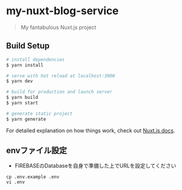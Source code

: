 # my-nuxt-blog-service

> My fantabulous Nuxt.js project

## Build Setup

``` bash
# install dependencies
$ yarn install

# serve with hot reload at localhost:3000
$ yarn dev

# build for production and launch server
$ yarn build
$ yarn start

# generate static project
$ yarn generate
```

For detailed explanation on how things work, check out [Nuxt.js docs](https://nuxtjs.org).

## envファイル設定
* FIREBASEのDatabaseを自身で準備した上でURLを設定してください

```
cp .env.example .env
vi .env

```